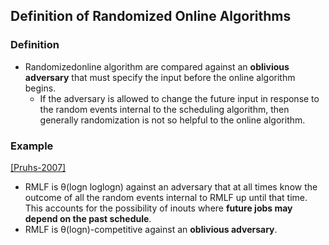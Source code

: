 ## Definition of Randomized Online Algorithms

### Definition
- Randomizedonline algorithm are compared against an **oblivious adversary** that must specify the input before the online algorithm begins.
  - If the adversary is allowed to change the future input in response to the random events internal to the scheduling algorithm, then generally randomization is not so helpful to the online algorithm.


### Example
[[Pruhs-2007]](../../papers/Pruhs07_competitive-online-scheduling.md)
- RMLF is &theta;(logn loglogn) against an adversary that at all times know the outcome of all the random events internal to RMLF up until that time. This accounts for the possibility of inouts where **future jobs may depend on the past schedule**.
- RMLF is &theta;(logn)-competitive against an **oblivious adversary**.
